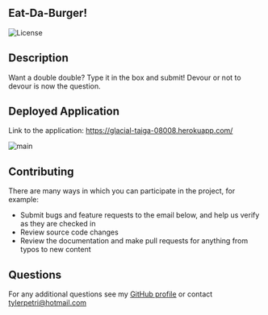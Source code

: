 ## Eat-Da-Burger!

![License](https://img.shields.io/badge/License-MIT-green.svg)

## Description

Want a double double? Type it in the box and submit! Devour or not to devour is now the question.


## Deployed Application

Link to the application: https://glacial-taiga-08008.herokuapp.com/



![main](publi/assets/img/burgers.PNG)

## Contributing

There are many ways in which you can participate in the project, for example: 
* Submit bugs and feature requests to the email below, and help us verify as they are checked in 
* Review source code changes
* Review the documentation and make pull requests for anything from typos to new content

## Questions

For any additional questions see my [GitHub profile](http://github.com/tylerpetri) or contact tylerpetri@hotmail.com